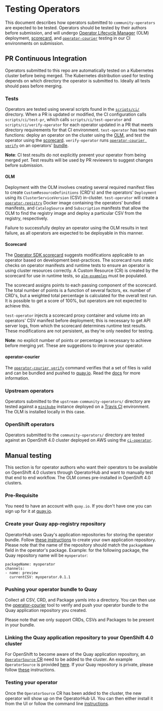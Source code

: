 # Testing Operators

This document describes how operators submitted to `community-operators` are expected to be tested. Operators should be tested by their authors before submission, and will undergo [Operator Lifecycle Manager][olm] (OLM) deployment, [scorecard][sdk-scorecard], and [`operator-courier`][courier] testing in our CI environments on submission.

## PR Continuous Integration

Operators submitted to this repo are automatically tested on a Kubernetes cluster before being merged. The Kubernetes distribution used for testing depends on which directory the operator is submitted to. Ideally all tests should pass before merging.

### Tests

Operators are tested using several scripts found in the [`scripts/ci/`][scripts-ci] directory. When a PR is updated or modified, the CI configuration calls `scripts/ci/test-pr`, which calls `scripts/ci/test-operator` and `scripts/ci/verify-operator` for each operator updated in a PR that meets directory requirements for that CI environment. `test-operator` has two main functions: deploy an operator on the cluster using the [OLM][olm], and test the operator using the [scorecard][sdk-scorecard]. `verify-operator` runs [`operator-courier verify`][courier-verify] on an operators' [bundle][registry-bundle].

**Note**: CI test results do not explicitly prevent your operator from being merged _yet_. Test results will be used by PR reviewers to suggest changes before submission.

#### OLM

Deployment with the OLM involves creating several required manifest files to create `CustomResourceDefinitions` (CRD's) and the operators' `Deployment` using its `ClusterServiceVersion` (CSV) in-cluster. `test-operator` will create a [`operator-registry`][registry] Docker image containing the operators' bundled manifests, and `CatalogSource` and `Subscription` manifests that allow the OLM to find the registry image and deploy a particular CSV from the registry, respectively.

Failure to successfully deploy an operator using the OLM results in test failure, as all operators are expected to be deployable in this manner.

#### Scorecard

The [Operator SDK scorecard][sdk-scorecard] suggests modifications applicable to an operator based on development best-practices. The scorecard runs static checks on operator manifests and runtime tests to ensure an operator is using cluster resources correctly. A Custom Resource (CR) is created by the scorecard for use in runtime tests, so [`alm-examples`][olm-alm-examples] must be populated.

The scorecard assigns points to each passing component of the scorecard. The total number of points is a function of several factors, ex. number of CRD's, but a weighted total percentage is calculated for the overall test run. It is possible to get a score of 100%, but operators are not expected to achieve this.

`test-operator` injects a scorecard proxy container and volume into an operators' CSV manifest before deployment; this is necessary to get API server logs, from which the scorecard determines runtime test results. These modifications are not persistent, as they're only needed for testing.

**Note**: no explicit number of points or percentage is necessary to achieve before merging _yet_. These are suggestions to improve your operator.

#### operator-courier

The [`operator-courier verify`][courier] command verifies that a set of files is valid and can be bundled and pushed to [quay.io][quay]. Read the [docs][courier-docs] for more information.

### Upstream operators

Operators submitted to the `upstream-community-operators/` directory are tested against a [`minikube`][minikube] instance deployed on a [Travis CI][travis-ci] environment. The OLM is installed locally in this case.

### OpenShift operators

Operators submitted to the `community-operators/` directory are tested against an OpenShift 4.0 cluster deployed on AWS using the [`ci-operator`][ci-operator].

## Manual testing

This section is for operator authors who want their operators to be available on OpenShift 4.0 clusters through OperatorHub and want to manually test that end to end workflow. The OLM comes pre-installed in OpenShift 4.0 clusters.

### Pre-Requisite

You need to have an account with `quay.io`. If you don't have one you can sign up for it at [quay.io][quay].

### Create your Quay app-registry repository

OperatorHub uses Quay's application repositories for storing the operator bundle. Follow [these instructions][quay-create-repo] to create your own application repository. Please note that the name of the repository should match the `packageName` field in the operator's package. Example: for the following package, the Quay repository name will be `myoperator`:
```
packageName: myoperator
channels:
- name: preview
  currentCSV: myoperator.0.1.1
```

### Pushing your operator bundle to Quay

Collect all CSV, CRD, and Package yamls into a directory. You can then use the [operator-courier][operator-courier] tool to verify and push your operator bundle to the Quay application repository you created.

Please note that we only support CRDs, CSVs and Packages to be present in your bundle.

### Linking the Quay application repository to your OpenShift 4.0 cluster

For OpenShift to become aware of the Quay application repository, an [`OperatorSource` CR][operatorsource-cr] need to be added to the cluster. An example `OperatorSource` is provided [here][operatorsource-cr-example]. If your Quay repository is private, please follow [these][marketplace-private-repo] instructions.

### Testing your operator

Once the `OperatorSource` CR has been added to the cluster, the new operator will show up on the OperatorHub UI. You can then either install it from the UI or follow the command line [instructions][marketplace-install].

[olm]:https://github.com/operator-framework/operator-lifecycle-manager/
[sdk-scorecard]:https://github.com/operator-framework/operator-sdk/blob/master/doc/test-framework/scorecard.md
[courier]:https://github.com/operator-framework/operator-courier/
[minikube]:https://kubernetes.io/docs/setup/minikube/
[travis-ci]:https://travis-ci.org/
[ci-operator]: https://github.com/openshift/release/tree/master/ci-operator
[scripts-ci]:../scripts/ci/
[registry-bundle]:https://github.com/operator-framework/operator-registry#manifest-format
[courier-verify]:https://github.com/operator-framework/operator-courier/#command-line-interface
[registry]:https://github.com/operator-framework/operator-registry
[olm-alm-examples]:https://github.com/operator-framework/operator-lifecycle-manager/blob/master/Documentation/design/building-your-csv.md#crd-templates
[courier-docs]:https://github.com/operator-framework/operator-courier/#operator-courier
[quay]:https://quay.io
[quay-create-repo]:https://docs.quay.io/guides/create-repo.html
[operator-courier]:https://github.com/operator-framework/operator-courier/#usage
[operatorsource-cr]:https://github.com/operator-framework/operator-marketplace#description
[operatorsource-cr-example]:https://github.com/operator-framework/operator-marketplace/blob/master/deploy/examples/community.operatorsource.cr.yaml
[marketplace-private-repo]:https://github.com/operator-framework/operator-marketplace/blob/master/docs/how-to-authenticate-private-repositories.md
[marketplace-install]:https://github.com/operator-framework/operator-marketplace#installing-an-operator-using-marketplace
